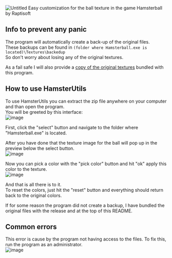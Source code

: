 ![Untitled](https://github.com/Doonguin/HamsterUtils/assets/98739915/08a45442-5bb6-4066-be01-dec3803d6487)
Easy customization for the ball texture in the game Hamsterball by Raptisoft

## Info to prevent any panic
The program will automatically create a back-up of the original files.  
These backups can be found in ``(folder where Hamsterball.exe is located)\Textures\backedup``  
So don't worry about losing any of the original textures.  
  
As a fail safe I will also provide a [copy of the original textures](https://github.com/Doonguin/HamsterUtils/files/11642068/backup_original_ball.zip) bundled with this program.  

## How to use HamsterUtils
To use HamsterUtils you can extract the zip file anywhere on your computer and than open the program.  
You will be greeted by this interface:  
![image](https://github.com/Doonguin/HamsterUtils/assets/98739915/832c0fb0-386c-4528-a624-6aa73b6a61e4)
  
First, click the "select" button and navigate to the folder where "Hamsterball.exe" is located.  
  
After you have done that the texture image for the ball will pop up in the preview below the select button.  
![image](https://github.com/Doonguin/HamsterUtils/assets/98739915/fcb4c90e-ef02-40f5-b73d-b7f5a4bcd6e3)
  
Now you can pick a color with the "pick color" button and hit "ok" apply this color to the texture.  
![image](https://github.com/Doonguin/HamsterUtils/assets/98739915/59e89c1d-c544-4a8f-8719-f9710cc089a3)
  
And that is all there is to it.  
To reset the colors, just hit the "reset" button and everything should return back to the original colors.  
  
If for some reason the program did not create a backup, I have bundled the original files with the release and at the top of this README.  
  
## Common errors
This error is cause by the program not having access to the files. To fix this, run the program as an administrator.  
![image](https://github.com/Doonguin/HamsterUtils/assets/98739915/e45d990f-6bcc-452b-9cc4-c41e6be6e9f1)
